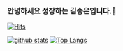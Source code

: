 ### 안녕하세요 성장하는 김승은입니다.👋
[![Hits](https://hits.seeyoufarm.com/api/count/incr/badge.svg?url=https%3A%2F%2Fgithub.com%2Fseunghoria)](https://hits.seeyoufarm.com)
<!--
**seunghoria/seunghoria** is a ✨ _special_ ✨ repository because its `README.md` (this file) appears on your GitHub profile.

Here are some ideas to get you started:

- 🔭 I’m currently working on ...
- 🌱 I’m currently learning ...
- 👯 I’m looking to collaborate on ...
- 🤔 I’m looking for help with ...
- 💬 Ask me about ...
- 📫 How to reach me: ...
- 😄 Pronouns: ...
- ⚡ Fun fact: ...
-->

[![github stats](https://github-readme-stats.vercel.app/api?username=seunghoria&show_icons=true&hide_border=true)](https://github.com/seunghoria)
[![Top Langs](https://github-readme-stats.vercel.app/api/top-langs/?username=seunghoria&layout=compact)](https://github.com/seunghoria)

<!-- <a href="" target="_blank"><img src="https://img.shields.io/badge/Android-3DDC84?style=flat-square&logo=Android&logoColor=white"/></a> -->
<!-- <a href="" target="_blank"><img src="https://img.shields.io/badge/JAVA-007396?style=flat-square&logo=Java&logoColor=white"/></a> -->
<!-- <a href="" target="_blank"><img src="https://img.shields.io/badge/Kotlin-0095D5?style=flat-square&logo=Kotlin&logoColor=white"/></a> -->
<!-- <a href="" target="_blank"><img src="https://img.shields.io/badge/Python-3776AB?style=flat-square&logo=Python&logoColor=white"/></a> -->
